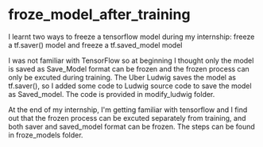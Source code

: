 # froze_model_after_training
I learnt two ways to freeze a tensorflow model during my internship: freeze a tf.saver() model and freeze a tf.saved_model model

I was not familiar with TensorFlow so at beginning I thought only the model is saved as Save_Model format can be frozen and the frozen process can only be excuted during training.
The Uber Ludwig saves the model as tf.saver(), so I added some code to Ludwig source code to save the model as Saved_model. The code is provided in modify_ludwig folder.

At the end of my internship, I'm getting familiar with tensorflow and I find out that the frozen process can be excuted separately from training, and both saver and saved_model format can be frozen.
The steps can be found in froze_models folder.
